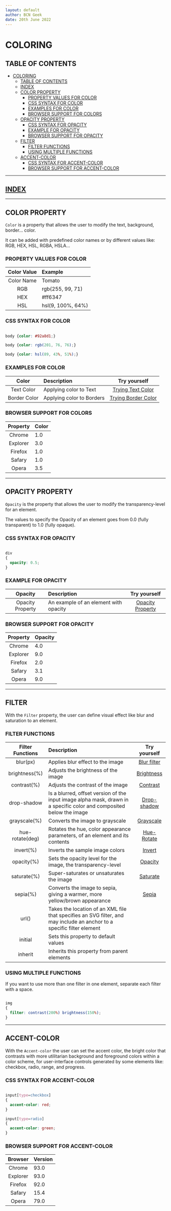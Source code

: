 ```yaml
---
layout: default
author: BCN Geek
date: 20th June 2022
---
```


# COLORING

## TABLE OF CONTENTS

- [COLORING](#coloring)
  - [TABLE OF CONTENTS](#table-of-contents)
  - [INDEX](#index)
  - [COLOR PROPERTY](#color-property)
    - [PROPERTY VALUES FOR COLOR](#property-values-for-color)
    - [CSS SYNTAX FOR COLOR](#css-syntax-for-color)
    - [EXAMPLES FOR COLOR](#examples-for-color)
    - [BROWSER SUPPORT FOR COLORS](#browser-support-for-colors)
  - [OPACITY PROPERTY](#opacity-property)
    - [CSS SYNTAX FOR OPACITY](#css-syntax-for-opacity)
    - [EXAMPLE FOR OPACITY](#example-for-opacity)
    - [BROWSER SUPPORT FOR OPACITY](#browser-support-for-opacity)
  - [FILTER](#filter)
    - [FILTER FUNCTIONS](#filter-functions)
    - [USING MULTIPLE FUNCTIONS](#using-multiple-functions)
  - [ACCENT-COLOR](#accent-color)
    - [CSS SYNTAX FOR ACCENT-COLOR](#css-syntax-for-accent-color)
    - [BROWSER SUPPORT FOR ACCENT-COLOR](#browser-support-for-accent-color)

---

## [INDEX](./index.md)

---

## COLOR PROPERTY

`Color` is a property that allows the user to modify the text, background, border... color.

It can be added with predefined color names or by different values like: RGB, HEX, HSL, RGBA, HSLA...

### PROPERTY VALUES FOR COLOR

| Color Value | Example  |
|:----:|:-------------|
|Color Name| Tomato |
| RGB  | rgb(255, 99, 71) |
| HEX  | #ff6347 |
| HSL | hsl(9, 100%, 64%) |

### CSS SYNTAX FOR COLOR

```CSS

body {color: #92a8d1;}

body {color: rgb(201, 76, 76);}

body {color: hsl(89, 43%, 51%);}

```

### EXAMPLES FOR COLOR

| Color | Description | Try yourself |
|:----:|:-------------|:----:|
| Text Color | Applying color to Text | [Trying Text Color](https://www.w3schools.com/css/tryit.asp?filename=trycss_color_text) |
| Border Color | Applying color to Borders | [Trying Border Color](https://www.w3schools.com/css/tryit.asp?filename=trycss_color_border) |

### BROWSER SUPPORT FOR COLORS

| Property | Color |
|:----:|:-------------|
| Chrome  | 1.0 |
| Explorer  | 3.0 |
| Firefox | 1.0 |
| Safary | 1.0 |
| Opera | 3.5 |

---

## OPACITY PROPERTY

`Opacity` is the property that allows the user to modify the transparency-level for an element.

The values to specify the Opacity of an element goes from 0.0 (fully transparent) to 1.0 (fully opaque).

### CSS SYNTAX FOR OPACITY

```CSS

div 
{
  opacity: 0.5;
}

```

### EXAMPLE FOR OPACITY

| Opacity | Description | Try yourself |
|:----:|:-------------|:----:|
| Opacity Property | An example of an element with opacity | [Opacity Property](https://www.w3schools.com/cssref/tryit.asp?filename=trycss3_opacity_box) |

### BROWSER SUPPORT FOR OPACITY

| Property | Opacity |
|:----:|:-------------|
| Chrome  | 4.0 |
| Explorer  | 9.0 |
| Firefox | 2.0 |
| Safary | 3.1 |
| Opera | 9.0 |

---

## FILTER

With the `Filter` property, the user can define visual effect like blur and saturation to an element.

### FILTER FUNCTIONS

|Filter Functions | Description | Try yourself |
|:----:|:-------------|:----:|
| blur(px) | Applies blur effect to the image | [Blur filter](https://www.w3schools.com/cssref/tryit.asp?filename=trycss3_filter_blur) |
| brightness(%) | Adjusts the brightness of the image | [Brightness](https://www.w3schools.com/cssref/tryit.asp?filename=trycss3_filter_brightness) |
| contrast(%) | Adjusts the contrast of the image | [Contrast](https://www.w3schools.com/cssref/tryit.asp?filename=trycss3_filter_contrast) |
| drop-shadow | Is a blurred, offset version of the input image alpha mask, drawn in a specific color and composited below the image | [Drop-shadow](https://www.w3schools.com/cssref/tryit.asp?filename=trycss3_filter_dropshadow) |
| grayscale(%) | Converts the image to grayscale | [Grayscale](https://www.w3schools.com/cssref/tryit.asp?filename=trycss3_filter_grayscale2) |
| hue-rotate(deg) | Rotates the hue, color appearance parameters, of an element and its contents | [Hue-Rotate](https://www.w3schools.com/cssref/tryit.asp?filename=trycss3_filter_huerotate) |
| invert(%) | Inverts the sample image colors | [Invert](https://www.w3schools.com/cssref/tryit.asp?filename=trycss3_filter_invert) |
| opacity(%) | Sets the opacity level for the image, the transparency-level | [Opacity](https://www.w3schools.com/cssref/tryit.asp?filename=trycss3_filter_opacity) |
| saturate(%) | Super-saturates or unsaturates the image | [Saturate](https://www.w3schools.com/cssref/tryit.asp?filename=trycss3_filter_saturate) |
| sepia(%) | Converts the image to sepia, giving a warmer, more yellow/brown appearance | [Sepia](https://www.w3schools.com/cssref/tryit.asp?filename=trycss3_filter_sepia) |
| url() | Takes the location of an XML file that specifies an SVG filter, and may include an anchor to a specific filter element |
| initial | Sets this property to default values |
| inherit | Inherits this property from parent elements |

### USING MULTIPLE FUNCTIONS

If you want to use more than one filter in one element, separate each filter with a space.

```CSS

img 
{
  filter: contrast(200%) brightness(150%);
}

```

---

## ACCENT-COLOR

With the `Accent-color` the user can set the accent color, the bright color that contrasts with more utilitarian background and foreground colors within a color scheme, for user-interface controls generated by some elements like: checkbox, radio, range, and progress.

### CSS SYNTAX FOR ACCENT-COLOR

```CSS

input[type=checkbox] 
{
  accent-color: red;
}

input[type=radio] 
{
  accent-color: green;
}

```

### BROWSER SUPPORT FOR ACCENT-COLOR

| Browser | Version |
|:----:|:-------------|
| Chrome  | 93.0 |
| Explorer  | 93.0 |
| Firefox | 92.0 |
| Safary | 15.4 |
| Opera | 79.0 |
